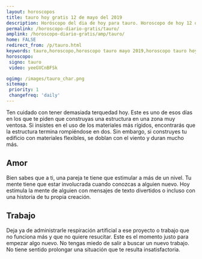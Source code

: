```yaml
---
layout: horoscopos
title: tauro hoy gratis 12 de mayo del 2019 
description: Horóscopo del dia de hoy para tauro. Horoscopo de hoy 12 de mayo del 2019. Las predicciones de amor, trabajo, vida personal gratis.
permalink: /horoscopo-diario-gratis/tauro/
amplink: /horoscopo-diario-gratis/amp/tauro/
home: FALSE
redirect_from: /p/tauro.html
keywords: tauro,horoscopo,horoscopo tauro mayo 2019,horoscopo tauro hoy,tarot tauro mayo 2019,horoscopo tauro,tarot tauro hoy,horoscopo de hoy,horoscopo diario,tarot del amor,horoscopo de hoy tauro,horoscopo diario del tarot, Horoscopo de hoy tauro 12 de mayo del 2019,horóscopo del día,signos zodiacales 2019, el horoscopo de hoy
horoscopo:
 signo: tauro
 video: yeeGVCnBFSk

ogimg: /images/tauro_char.png
sitemap:
 priority: 1
 changefreq: 'daily'
---
```



Ten cuidado con tener demasiada terquedad hoy. Este es uno de esos días en los que te piden que construyas una estructura en una zona muy ventosa. Si insistes en el uso de los materiales más rígidos, encontrarás que la estructura termina rompiéndose en dos. Sin embargo, si construyes tu edificio con materiales flexibles, se doblan con el viento y duran mucho más.

## Amor

Bien sabes que a ti, una pareja te tiene que estimular a más de un nivel. Tu mente tiene que estar involucrada cuando conozcas a alguien nuevo. Hoy estimula la mente de alguien con mensajes de texto divertidos o incluso con una historia de tu propia creación.

## Trabajo

Deja ya de administrarle respiración artificial a ese proyecto o trabajo que no funciona más y que no quiere resucitar. Este es el momento justo para empezar algo nuevo. No tengas miedo de salir a buscar un nuevo trabajo. No tiene sentido prolongar una situación que te resulta insatisfactoria.